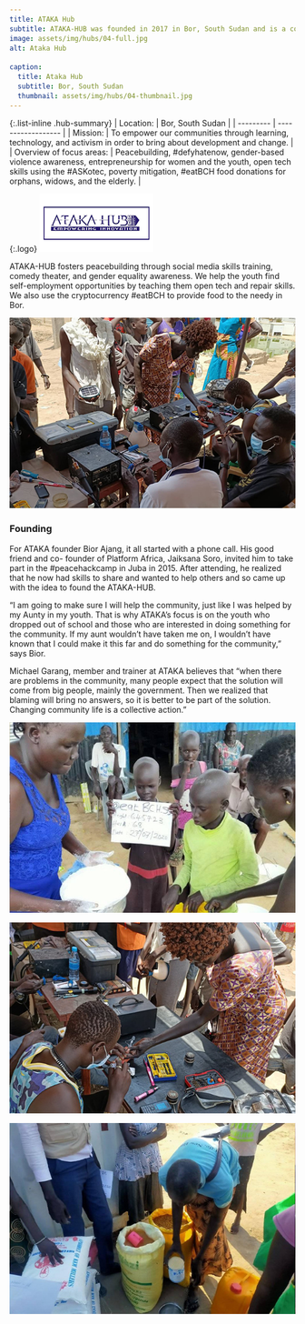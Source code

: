 ```yaml
---
title: ATAKA Hub
subtitle: ATAKA-HUB was founded in 2017 in Bor, South Sudan and is a community-based innovation center that focused on the youth who have dropped out of school and are interested in helping their community.
image: assets/img/hubs/04-full.jpg
alt: Ataka Hub

caption:
  title: Ataka Hub
  subtitle: Bor, South Sudan
  thumbnail: assets/img/hubs/04-thumbnail.jpg
---
```


{:.list-inline .hub-summary}
| Location: | Bor, South Sudan |
| --------- | ------------------ |
| Mission:  | To empower our communities through learning, technology, and activism in order to bring about development and change. |
| Overview of focus areas:  |  Peacebuilding, #defyhatenow, gender-based violence awareness, entrepreneurship for women and the youth, open tech skills using the #ASKotec, poverty mitigation, #eatBCH food donations for orphans, widows, and the elderly. |

{:.logo}
![ATAKA Hub](assets/img/hubs/04-logo.png)

<a href="https://twitter.com/atakahub" class="btn btn-primary visit-website" target="_blank"><i class="fab fa-twitter"></i></a>  <a href="https://www.facebook.com/atakahub/" class="btn btn-primary visit-website" target="_blank"><i class="fab fa-facebook-f"></i></a>

ATAKA-HUB fosters peacebuilding through social media skills training, comedy theater, and gender equality awareness. We help the youth find self-employment opportunities by teaching them open tech and repair skills. We also use the cryptocurrency #eatBCH to provide food to the needy in Bor.

![ATAKA Hub](assets/img/hubs/04-content-1.jpg)

### Founding

For ATAKA founder Bior Ajang, it all started with a phone call. His good friend and co- founder of Platform Africa, Jaiksana Soro, invited him to take part in the #peacehackcamp in Juba in 2015. After attending, he realized that he now had skills to share and wanted to help others and so came up with the idea to found the ATAKA-HUB.

“I am going to make sure I will help the community, just like I was helped by my Aunty in my youth. That is why ATAKA’s focus is on the youth who dropped out of school and those who are interested in doing something for the community. If my aunt wouldn’t have taken me on, I wouldn’t have known that I could make it this far and do something for the community,” says Bior.

Michael Garang, member and trainer at ATAKA believes that “when there are problems in the community, many people expect that the solution will come from big people, mainly the government. Then we realized that blaming will bring no answers, so it is better to be part of the solution. Changing community life is a collective action.” 



![ATAKA Hub](assets/img/hubs/04-content-2.jpg)


![ATAKA Hub](assets/img/hubs/04-content-3.jpg)


![ATAKA Hub](assets/img/hubs/04-content-4.jpg)


